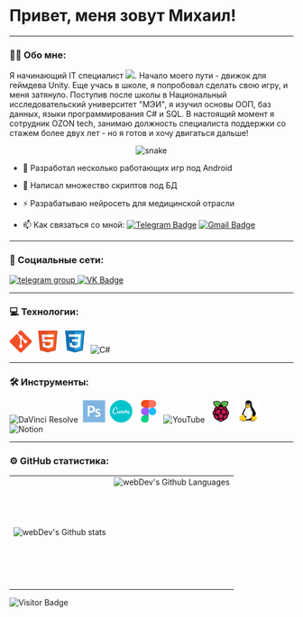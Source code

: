 
# Привет, меня зовут Михаил!

---

### :man_technologist: Обо мне:

Я начинающий IT специалист <img src="https://media.giphy.com/media/WUlplcMpOCEmTGBtBW/giphy.gif" width="30px">. Начало моего пути - движок для геймдева Unity. Еще учась в школе, я попробовал сделать свою игру, и меня затянуло. Поступив после школы в Национальный исследовательский университет "МЭИ", я изучил основы ООП, баз данных, языки программирования C# и SQL. В настоящий момент я сотрудник OZON tech, занимаю должность специалиста поддержки со стажем более двух лет - но я готов и хочу двигаться дальше! 

<p align="center">
 <img width="600" src="assets/github-snake.svg" alt="snake"/>
</p>

- :telescope: Разработал несколько работающих игр под Android

- :seedling: Написал множество скриптов под БД 

- :zap: Разрабатываю нейросеть для медицинской отрасли

- :mailbox: Как связаться со мной: [![Telegram Badge](https://img.shields.io/badge/-Samsonov_Misha-blue?style=flat&logo=Telegram&logoColor=white)](https://t.me/Samsonov_Misha) [![Gmail Badge](https://img.shields.io/badge/-Gmail-red?style=flat&logo=Gmail&logoColor=white)](mailto:mikhail.samsonov.99@mail.ru)

---

### 🤝 Социальные сети:

  <div id="badges">
     <a href="https://t.me/Samsonov_Misha" target="_blank">
      <img src="https://cdn-icons-png.flaticon.com/512/2111/2111646.png" width="40" height="40" alt="telegram group" />
    </a>
    <a href="https://vk.com/id228619710" target="_blank">
      <img src="https://cdn-icons-png.flaticon.com/512/145/145813.png" width="40" height="40" alt="VK Badge"/>
    </a>
  </div>

---

### 💻 Технологии:

<div>
  <img src="https://github.com/devicons/devicon/blob/master/icons/git/git-original.svg" title="git" alt="git" width="40" height="40"/>&nbsp
  <img src="https://github.com/devicons/devicon/blob/master/icons/html5/html5-original.svg" title="html5" alt="html5" width="40" height="40"/>&nbsp
  <img src="https://github.com/devicons/devicon/blob/master/icons/css3/css3-original.svg" title="css" alt="css" width="40" height="40"/>&nbsp
  <img src="https://github.com/devicons/devicon/blob/master/icons/c/c-sharp.svg" title="C#" alt="C#" width="40" height="40"/>&nbsp;
</div>

---

### 🛠 Инструменты:

<div>
  <img src="https://upload.wikimedia.org/wikipedia/commons/9/90/DaVinci_Resolve_17_logo.svg" title="DaVinci Resolve" alt="DaVinci Resolve" width="40" height="40"/>&nbsp;
  <img src="https://github.com/devicons/devicon/blob/master/icons/photoshop/photoshop-plain.svg" title="photoshop" alt="photoshop" width="40" height="40"/>&nbsp;
  <img src="https://github.com/devicons/devicon/blob/master/icons/canva/canva-original.svg" title="canva" alt="canva" width="40" height="40"/>&nbsp;
  <img src="https://github.com/devicons/devicon/blob/master/icons/figma/figma-original.svg" title="figma" alt="figma" width="40" height="40"/>&nbsp;
  <img src="https://upload.wikimedia.org/wikipedia/commons/9/9e/YouTube_Logo_%282013-2017%29.svg" title="YouTube" alt="YouTube" width="40" height="40"/>&nbsp;
  <img src="https://github.com/devicons/devicon/blob/master/icons/raspberrypi/raspberrypi-original.svg" title="raspberrypi" alt="raspberrypi" width="40" height="40"/>&nbsp;
  <img src="https://github.com/devicons/devicon/blob/master/icons/linux/linux-original.svg" title="linux" alt="linux" width="40" height="40"/>&nbsp;
  <img src="https://upload.wikimedia.org/wikipedia/commons/e/e9/Notion-logo.svg" title="Notion" alt="Notion" width="40" height="40"/>&nbsp;
</div>

---

<!-- ### 💻 Пройденные курсы:

| Курсы                                                           | Дата              |
| ----------------------------------------------------------------| :---------------: |
| C# курс                                                         |                   |


--- -->


### ⚙️ GitHub статистика:

<table>
  <tr>
    <td>
      <img align="left" src="http://github-readme-streak-stats.herokuapp.com?user=Gobo1349&theme=dark&background=000000" alt="webDev's Github stats" />
    </td>
    <td>
      <img height="195px" align="right" alt="webDev's Github Languages" src="https://github-readme-stats-sigma-five.vercel.app/api/top-langs/?username=Gobo1349&layout=compact&theme=vision-friendly-dark" />
    </td>
  </tr>
</table>

![Visitor Badge](https://visitor-badge.laobi.icu/badge?page_id=Gobo1349)
